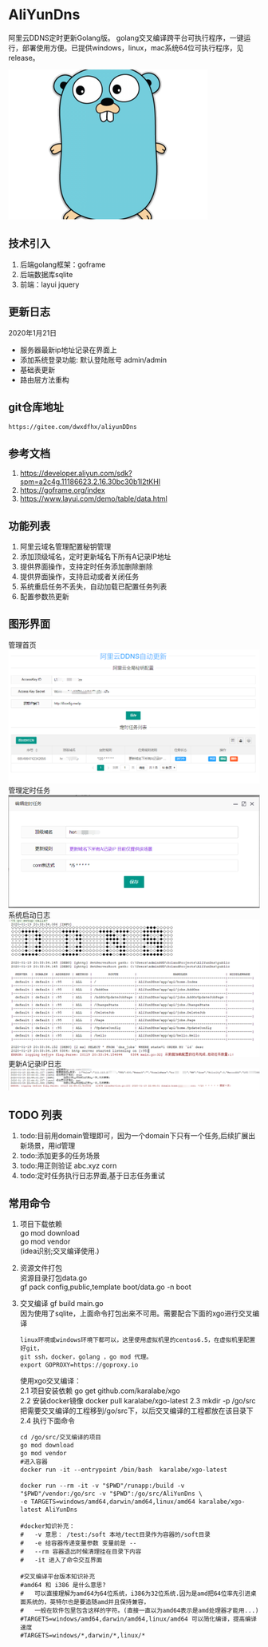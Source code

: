 # AliYunDns
阿里云DDNS定时更新Golang版。
golang交叉编译跨平台可执行程序，一键运行，部署使用方便。已提供windows，linux，mac系统64位可执行程序，见release。


![golang](document/imgs/golang.jpg)

## 技术引入
1. 后端golang框架：goframe   
2. 后端数据库sqlite  
3. 前端：layui jquery

## 更新日志
2020年1月21日
-  服务器最新ip地址记录在界面上
-  添加系统登录功能:  默认登陆账号  admin/admin
-  基础表更新
-  路由层方法重构

## git仓库地址
    https://gitee.com/dwxdfhx/aliyunDDns

## 参考文档
1. https://developer.aliyun.com/sdk?spm=a2c4g.11186623.2.16.30bc30b1I2tKHI  
2. https://goframe.org/index 	
3. https://www.layui.com/demo/table/data.html

## 功能列表
1. 阿里云域名管理配置秘钥管理
2. 添加顶级域名，定时更新域名下所有A记录IP地址
3. 提供界面操作，支持定时任务添加删除删除
4. 提供界面操作，支持启动或者关闭任务 
5. 系统重启任务不丢失，自动加载已配置任务列表    
6. 配置参数热更新

## 图形界面
   管理首页<br/>![首页](document/imgs/home.png)
   管理定时任务<br/>![管理定时任务](document/imgs/ddns2.png)
   系统启动日志<br/>![系统启动日志](document/imgs/s3.png)
   更新A记录IP日志<br/>![IP日志](document/imgs/runlog.png)

## TODO 列表
1. todo:目前用domain管理即可，因为一个domain下只有一个任务,后续扩展出新场景，用id管理   
2. todo:添加更多的任务场景
3. todo:用正则验证 abc.xyz corn
4. todo:定时任务执行日志界面,基于日志任务重试


## 常用命令
1. 项目下载依赖   
    go mod download  
    go mod vendor  
    (idea识别;交叉编译使用.)
2. 资源文件打包  
    资源目录打包data.go  
    gf pack config,public,template boot/data.go -n boot
3. 交叉编译
    gf build main.go  
    因为使用了sqlite，上面命令打包出来不可用。需要配合下面的xgo进行交叉编译

    ```
    linux环境或windows环境下都可以，这里使用虚拟机里的centos6.5，在虚拟机里配置好git，
    git ssh，docker，golang ，go mod 代理。
    export GOPROXY=https://goproxy.io
    ```

    使用xgo交叉编译：  
    2.1 项目安装依赖
    go get github.com/karalabe/xgo  
    2.2 安装docker镜像
    docker pull karalabe/xgo-latest
    2.3 mkdir -p /go/src
    把需要交叉编译的工程移到/go/src下，以后交叉编译的工程都放在该目录下
    2.4 执行下面命令

    ```
    cd /go/src/交叉编译的项目
    go mod download
    go mod vendor
    #进入容器
    docker run -it --entrypoint /bin/bash  karalabe/xgo-latest
    
    docker run --rm -it -v "$PWD"/runapp:/build -v "$PWD"/vendor:/go/src -v "$PWD":/go/src/AliYunDns \
    -e TARGETS=windows/amd64,darwin/amd64,linux/amd64 karalabe/xgo-latest AliYunDns
    
    #docker知识补充：
    #   -v 意思： /test:/soft 本地/tect目录作为容器的/soft目录
    #   -e 给容器传递变量参数 变量前是 --
    #   --rm 容器退出时候清理挂在目录下内容
    #   -it 进入了命令交互界面 
    
    #交叉编译平台版本知识补充
    #amd64 和 i386 是什么意思?
    #   可以直接理解为amd64为64位系统，i386为32位系统.因为是amd把64位率先引进桌面系统的，英特尔也是要追随amd并且保持兼容，
    #   一般在软件包里包含这样的字符。(直接一直以为amd64表示是amd处理器才能用...)
    #TARGETS=windows/amd64,darwin/amd64,linux/amd64 可以简化编译，提高编译速度
    #TARGETS=windows/*,darwin/*,linux/*
    ```